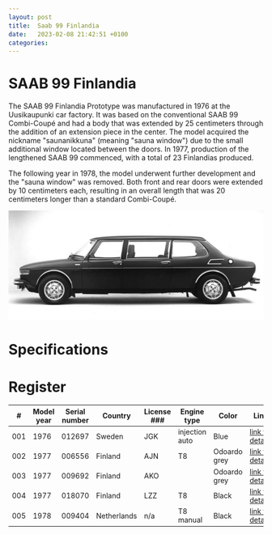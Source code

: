 ```yaml
---
layout: post
title:  Saab 99 Finlandia
date:   2023-02-08 21:42:51 +0100
categories:
---
```

# SAAB 99 Finlandia

The SAAB 99 Finlandia Prototype was manufactured in 1976 at the Uusikaupunki car factory. It was based on the conventional SAAB 99 Combi-Coupé and had a body that was extended by 25 centimeters through the addition of an extension piece in the center. The model acquired the nickname "saunanikkuna" (meaning "sauna window") due to the small additional window located between the doors. In 1977, production of the lengthened SAAB 99 commenced, with a total of 23 Finlandias produced.

The following year in 1978, the model underwent further development and the "sauna window" was removed. Both front and rear doors were extended by 10 centimeters each, resulting in an overall length that was 20 centimeters longer than a standard Combi-Coupé.

![SAAB 99 Finlandia](/assets/images/99_finlandia/header.png "SAAB 99 Finlandia")

# Specifications

# Register

| # | Model year | Serial number | Country | License ### | Engine type | Color | Link |
|---|---|---|---|---|---|---|---|
| 001 | 1976 | 012697 | Sweden | JGK | injection auto | Blue | [link to details](https://saab900cdregister.com/1977-99-finlandia-012697/) |
| 002 | 1977 | 006556 | Finland | AJN | T8 | Odoardo grey | [link to details](https://saab900cdregister.com/1977-99-finlandia/) |
| 003 | 1977 | 009692 | Finland | AKO |  | Odoardo grey | [link to details](https://saab900cdregister.com/1977-99-finlandia-009692/) |
| 004 | 1977 | 018070 | Finland | LZZ | T8 | Black | [link to details](https://saab900cdregister.com/1977-99-finlandia-018070/) |
| 005 | 1978 | 009404 | Netherlands | n/a | T8 manual | Black | [link to details](https://saab900cdregister.com/1978-99-finlandia-009404/) |
